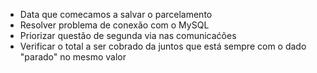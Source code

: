 - Data que comecamos a salvar o parcelamento 
- Resolver problema de conexão com o MySQL
- Priorizar questão de segunda via nas comunicaćões
- Verificar o total a ser cobrado da juntos que está sempre com o dado "parado" no mesmo valor